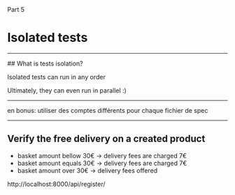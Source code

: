 
<!-- .slide: id="good-tests" class="slide--part-title slide--vcenter" -->

<div class="part-title">
  <span class="text-level-3">Part 5</span>
  <h1>Isolated tests</h1>
</div>

---


## What is tests isolation?

Isolated tests can run in any order

Ultimately, they can even run in parallel :)

---

en bonus: utiliser des comptes différents pour chaque fichier de spec

---

## Verify the free delivery on a created product


- basket amount bellow 30€ -> delivery fees are charged 7€
- basket amount equals 30€ -> delivery fees are charged 7€
- basket amount over 30€   -> delivery fees offered

http://localhost:8000/api/register/
